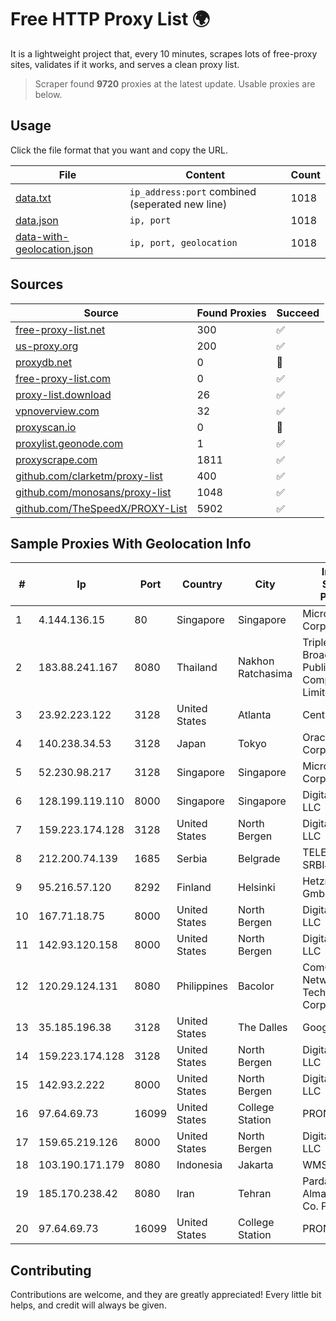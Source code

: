 
# Free HTTP Proxy List 🌍

It is a lightweight project that, every 10 minutes, scrapes lots of free-proxy sites, validates if it works, and serves a clean proxy list.


> Scraper found **9720** proxies at the latest update. Usable proxies are below.

## Usage

Click the file format that you want and copy the URL.


|File|Content|Count|
|----|-------|-----|
|[data.txt](https://raw.githubusercontent.com/themiralay/Proxy-List-World/master/data.txt)|`ip_address:port` combined (seperated new line)|1018|
|[data.json](https://raw.githubusercontent.com/themiralay/Proxy-List-World/master/data.json)|`ip, port`|1018|
|[data-with-geolocation.json](https://raw.githubusercontent.com/themiralay/Proxy-List-World/master/data-with-geolocation.json)|`ip, port, geolocation`|1018|

## Sources

|Source|Found Proxies|Succeed|
|------|-------------|-------|
|[free-proxy-list.net](https://free-proxy-list.net)|300|✅|
|[us-proxy.org](https://www.us-proxy.org)|200|✅|
|[proxydb.net](http://proxydb.net)|0|🚫|
|[free-proxy-list.com](https://free-proxy-list.com/?page=&port=&type%5B%5D=http&type%5B%5D=https&up_time=0&search=Search)|0|✅|
|[proxy-list.download](https://www.proxy-list.download/HTTP)|26|✅|
|[vpnoverview.com](https://vpnoverview.com/privacy/anonymous-browsing/free-proxy-servers)|32|✅|
|[proxyscan.io](https://www.proxyscan.io)|0|🚫|
|[proxylist.geonode.com](https://proxylist.geonode.com/api/proxy-list?limit=300&page=1&sort_by=lastChecked&sort_type=desc&protocols=http,https)|1|✅|
|[proxyscrape.com](https://api.proxyscrape.com/v2/?request=displayproxies&protocol=http&timeout=10000&country=all&ssl=all&anonymity=all)|1811|✅|
|[github.com/clarketm/proxy-list](https://raw.githubusercontent.com/clarketm/proxy-list/master/proxy-list-raw.txt)|400|✅|
|[github.com/monosans/proxy-list](https://raw.githubusercontent.com/monosans/proxy-list/main/proxies/http.txt)|1048|✅|
|[github.com/TheSpeedX/PROXY-List](https://raw.githubusercontent.com/TheSpeedX/PROXY-List/master/http.txt)|5902|✅|


## Sample Proxies With Geolocation Info

|#|Ip|Port|Country|City|Internet Service Provider|
|-|--|----|-------|----|-------------------------|
|1|4.144.136.15|80|Singapore|Singapore|Microsoft Corporation|
|2|183.88.241.167|8080|Thailand|Nakhon Ratchasima|Triple T Broadband Public Company Limited|
|3|23.92.223.122|3128|United States|Atlanta|Centrilogic|
|4|140.238.34.53|3128|Japan|Tokyo|Oracle Corporation|
|5|52.230.98.217|3128|Singapore|Singapore|Microsoft Corporation|
|6|128.199.119.110|8000|Singapore|Singapore|DigitalOcean, LLC|
|7|159.223.174.128|3128|United States|North Bergen|DigitalOcean, LLC|
|8|212.200.74.139|1685|Serbia|Belgrade|TELEKOM SRBIJA a.d.|
|9|95.216.57.120|8292|Finland|Helsinki|Hetzner Online GmbH|
|10|167.71.18.75|8000|United States|North Bergen|DigitalOcean, LLC|
|11|142.93.120.158|8000|United States|North Bergen|DigitalOcean, LLC|
|12|120.29.124.131|8080|Philippines|Bacolor|ComClark Network & Technology Corp|
|13|35.185.196.38|3128|United States|The Dalles|Google LLC|
|14|159.223.174.128|3128|United States|North Bergen|DigitalOcean, LLC|
|15|142.93.2.222|8000|United States|North Bergen|DigitalOcean, LLC|
|16|97.64.69.73|16099|United States|College Station|PRONSS|
|17|159.65.219.126|8000|United States|North Bergen|DigitalOcean, LLC|
|18|103.190.171.179|8080|Indonesia|Jakarta|WMS|
|19|185.170.238.42|8080|Iran|Tehran|Pardazeshgaran Almas Pasargad Co. Pjs|
|20|97.64.69.73|16099|United States|College Station|PRONSS|



## Contributing

Contributions are welcome, and they are greatly appreciated! Every
little bit helps, and credit will always be given.

